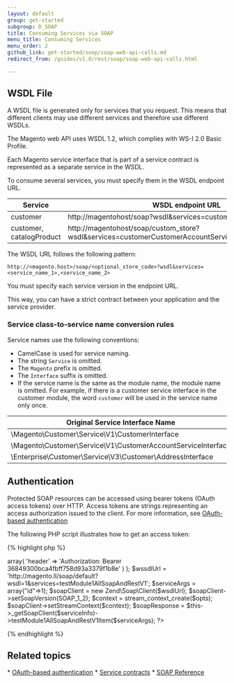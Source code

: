 ```yaml
---
layout: default
group: get-started
subgroup: D_SOAP
title: Consuming Services via SOAP
menu_title: Consuming Services
menu_order: 2
github_link: get-started/soap/soap-web-api-calls.md
redirect_from: /guides/v1.0/rest/soap/soap-web-api-calls.html

---
```



<h2 id="wsdl">WSDL File</h2>

A WSDL file is generated only for services that you request. This means that different clients may use different services and therefore use different WSDLs.

The Magento web API uses WSDL 1.2, which complies with WS-I 2.0 Basic Profile.

Each Magento service interface that is part of a service contract is represented as a separate service in the WSDL.

To consume several services, you must specify them in the WSDL endpoint URL.


<table style="width:100%">
   <colgroup>
      <col width="20%">
      <col width="40%">
      <col width="40%">
   </colgroup>
   <thead>
      <tr>
         <th>Service</th>
         <th>WSDL endpoint URL</th>
         <th>Available services</th>
      </tr>
   </thead>
   <tbody>
      <tr>
         <td>customer</td>
         <td>http://magentohost/soap?wsdl&services=customerV1</td>
         <td>\Magento\Customer\Service\V1\CustomerService</td>
      </tr>
       <tr>
         <td>customer, catalogProduct</td>
         <td>http://magentohost/soap/custom_store?wsdl&services=customerCustomerAccountServiceV1,catalogProductV2</td>
         <td>\Magento\Customer\Service\V1\CustomerAccountServiceInterface, \Magento\Catalog\Service\V2\ProductInterface</td>
      </tr>
   </tbody>
</table>

The WSDL URL follows the following pattern: 

`http://<magento.host>/soap/<optional_store_code>?wsdl&services=<service_name_1>,<service_name_2>`

You must specify each service version in the endpoint URL.

This way, you can have a strict contract between your application and the service provider.
<h3>Service class-to-service name conversion rules</h3>

Service names use the following conventions:

* CamelCase is used for service naming.
* The string `Service` is omitted.
* The `Magento` prefix is omitted.
* The `Interface` suffix is omitted.
* If the service name is the same as the module name, the module name is omitted. For example, if there is a customer service interface in the customer module, the word `customer` will be used in the service name only once.

<table>
<thead>
<tr>
<th>Original Service Interface Name</th>
<th>Service Name</th>
</tr>
</thead>
<tbody>
<tr>
<td>\Magento\Customer\Service\V1\CustomerInterface</td>
<td>customerV1</td>
</tr>
<tr>
<td>\Magento\Customer\Service\V1\CustomerAccountServiceInterface </td>
<td>customerCustomerAccountServiceV1</td>
</tr>
<tr>
<td>\Enterprise\Customer\Service\V3\Customer\AddressInterface</td>
<td>enterpriseCustomerAddressV3</td>
</tr>

</tbody>
</table>

<h2 id="auth">Authentication</h2>

Protected SOAP resources can be accessed using bearer tokens (OAuth access tokens) over HTTP. Access tokens are strings representing an access authorization issued to the client. For more information, see <a href="{{ site.gdeurl }}get-started/authentication/gs-authentication-oauth.html">OAuth-based authentication</a>

The following PHP script illustrates how to get an access token:

{% highlight php %}
<?php
$opts = array(
            'http'=>array(
                'header' => 'Authorization: Bearer 36849300bca4fbff758d93a3379f1b8e'
            )
        );
$wssdlUrl = 'http://magento.ll/soap/default?wsdl=1&services=testModule1AllSoapAndRestV1';
$serviceArgs = array("id"=>1);
 
$soapClient = new Zend\Soap\Client($wsdlUrl);
$soapClient->setSoapVersion(SOAP_1_2);
 
$context = stream_context_create($opts);
$soapClient->setStreamContext($context);
 
$soapResponse = $this->_getSoapClient($serviceInfo)->testModule1AllSoapAndRestV1Item($serviceArgs); ?>
{% endhighlight %}

<h2 id="related">Related topics</h2>
* <a href="{{ site.gdeurl }}get-started/authentication/gs-authentication-oauth.html">OAuth-based authentication</a>
* <a href="{{ site.gdeurl }}extension-dev-guide/service-contracts/service-contracts.html">Service contracts</a>
* <a href="{{ site.gdeurl }}soap/bk-soap.html">SOAP Reference</a>


